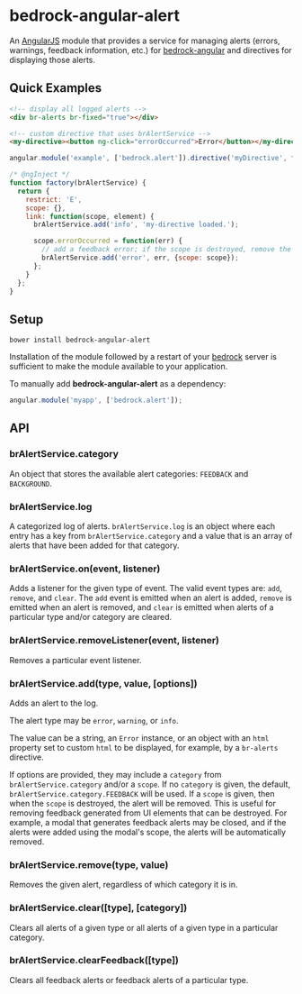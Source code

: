 # bedrock-angular-alert

An [AngularJS][] module that provides a service for managing alerts (errors,
warnings, feedback information, etc.) for [bedrock-angular][] and directives
for displaying those alerts.

## Quick Examples

```html
<!-- display all logged alerts -->
<div br-alerts br-fixed="true"></div>

<!-- custom directive that uses brAlertService -->
<my-directive><button ng-click="errorOccurred">Error</button></my-directive>
```

```js
angular.module('example', ['bedrock.alert']).directive('myDirective', factory);

/* @ngInject */
function factory(brAlertService) {
  return {
    restrict: 'E',
    scope: {},
    link: function(scope, element) {
      brAlertService.add('info', 'my-directive loaded.');

      scope.errorOccurred = function(err) {
        // add a feedback error; if the scope is destroyed, remove the error
        brAlertService.add('error', err, {scope: scope});
      };
    }
  };
}
```

## Setup

```
bower install bedrock-angular-alert
```

Installation of the module followed by a restart of your [bedrock][] server
is sufficient to make the module available to your application.

To manually add **bedrock-angular-alert** as a dependency:

```js
angular.module('myapp', ['bedrock.alert']);
```

## API

### brAlertService.category

An object that stores the available alert categories: `FEEDBACK` and
`BACKGROUND`.

### brAlertService.log

A categorized log of alerts. `brAlertService.log` is an object where each
entry has a key from `brAlertService.category` and a value that is an array of
alerts that have been added for that category.

### brAlertService.on(event, listener)

Adds a listener for the given type of event. The valid event types are:
`add`, `remove`, and `clear`. The `add` event is emitted when an alert is
added, `remove` is emitted when an alert is removed, and `clear` is emitted
when alerts of a particular type and/or category are cleared.

### brAlertService.removeListener(event, listener)

Removes a particular event listener.

### brAlertService.add(type, value, [options])

Adds an alert to the log.

The alert type may be `error`, `warning`, or `info`.

The value can be a string, an `Error` instance, or an object with an `html`
property set to custom `html` to be displayed, for example, by a
`br-alerts` directive.

If options are provided, they may include a `category` from
`brAlertService.category` and/or a `scope`. If no `category` is given, the
default, `brAlertService.category.FEEDBACK` will be used. If a `scope` is
given, then when the `scope` is destroyed, the alert will be removed. This
is useful for removing feedback generated from UI elements that can be
destroyed. For example, a modal that generates feedback alerts may be closed,
and if the alerts were added using the modal's scope, the alerts will be
automatically removed.

### brAlertService.remove(type, value)

Removes the given alert, regardless of which category it is in.

### brAlertService.clear([type], [category])

Clears all alerts of a given type or all alerts of a given type in a
particular category.

### brAlertService.clearFeedback([type])

Clears all feedback alerts or feedback alerts of a particular type.


[bedrock]: https://github.com/digitalbazaar/bedrock
[bedrock-angular]: https://github.com/digitalbazaar/bedrock-angular
[AngularJS]: https://github.com/angular/angular.js
